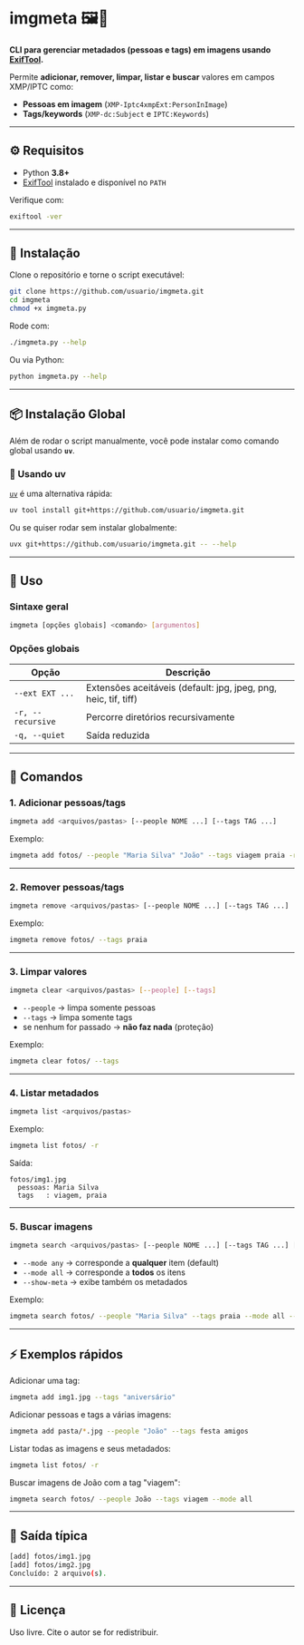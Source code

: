 # imgmeta 🖼️🔖

**CLI para gerenciar metadados (pessoas e tags) em imagens usando [ExifTool](https://exiftool.org).**

Permite **adicionar, remover, limpar, listar e buscar** valores em campos XMP/IPTC como:

* **Pessoas em imagem** (`XMP-Iptc4xmpExt:PersonInImage`)
* **Tags/keywords** (`XMP-dc:Subject` e `IPTC:Keywords`)

---

## ⚙️ Requisitos

* Python **3.8+**
* [ExifTool](https://exiftool.org) instalado e disponível no `PATH`

Verifique com:

```bash
exiftool -ver
```

---

## 🚀 Instalação

Clone o repositório e torne o script executável:

```bash
git clone https://github.com/usuario/imgmeta.git
cd imgmeta
chmod +x imgmeta.py
```

Rode com:

```bash
./imgmeta.py --help
```

Ou via Python:

```bash
python imgmeta.py --help
```

---

## 📦 Instalação Global

Além de rodar o script manualmente, você pode instalar como comando global usando **`uv`**.

### 🔹 Usando uv

[`uv`](https://github.com/astral-sh/uv) é uma alternativa rápida:

```bash
uv tool install git+https://github.com/usuario/imgmeta.git
```

Ou se quiser rodar sem instalar globalmente:

```bash
uvx git+https://github.com/usuario/imgmeta.git -- --help
```

---



## 📖 Uso

### Sintaxe geral

```bash
imgmeta [opções globais] <comando> [argumentos]
```

### Opções globais

| Opção             | Descrição                                                       |
| ----------------- | --------------------------------------------------------------- |
| `--ext EXT ...`   | Extensões aceitáveis (default: jpg, jpeg, png, heic, tif, tiff) |
| `-r, --recursive` | Percorre diretórios recursivamente                              |
| `-q, --quiet`     | Saída reduzida                                                  |

---

## 🔧 Comandos

### 1. Adicionar pessoas/tags

```bash
imgmeta add <arquivos/pastas> [--people NOME ...] [--tags TAG ...]
```

Exemplo:

```bash
imgmeta add fotos/ --people "Maria Silva" "João" --tags viagem praia -r
```

---

### 2. Remover pessoas/tags

```bash
imgmeta remove <arquivos/pastas> [--people NOME ...] [--tags TAG ...]
```

Exemplo:

```bash
imgmeta remove fotos/ --tags praia
```

---

### 3. Limpar valores

```bash
imgmeta clear <arquivos/pastas> [--people] [--tags]
```

* `--people` → limpa somente pessoas
* `--tags` → limpa somente tags
* se nenhum for passado → **não faz nada** (proteção)

Exemplo:

```bash
imgmeta clear fotos/ --tags
```

---

### 4. Listar metadados

```bash
imgmeta list <arquivos/pastas>
```

Exemplo:

```bash
imgmeta list fotos/ -r
```

Saída:

```
fotos/img1.jpg
  pessoas: Maria Silva
  tags   : viagem, praia
```

---

### 5. Buscar imagens

```bash
imgmeta search <arquivos/pastas> [--people NOME ...] [--tags TAG ...] [--mode any|all] [--show-meta]
```

* `--mode any` → corresponde a **qualquer** item (default)
* `--mode all` → corresponde a **todos** os itens
* `--show-meta` → exibe também os metadados

Exemplo:

```bash
imgmeta search fotos/ --people "Maria Silva" --tags praia --mode all --show-meta
```

---

## ⚡ Exemplos rápidos

Adicionar uma tag:

```bash
imgmeta add img1.jpg --tags "aniversário"
```

Adicionar pessoas e tags a várias imagens:

```bash
imgmeta add pasta/*.jpg --people "João" --tags festa amigos
```

Listar todas as imagens e seus metadados:

```bash
imgmeta list fotos/ -r
```

Buscar imagens de João com a tag "viagem":

```bash
imgmeta search fotos/ --people João --tags viagem --mode all
```

---

## 📜 Saída típica

```bash
[add] fotos/img1.jpg
[add] fotos/img2.jpg
Concluído: 2 arquivo(s).
```

---

## 📄 Licença

Uso livre. Cite o autor se for redistribuir.
